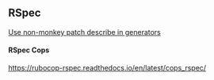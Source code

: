 ## RSpec

[Use non-monkey patch describe in generators](https://github.com/rspec/rspec-rails/commit/ca0d249858903949052e06884e8e7f9d596cdc79)

#### RSpec Cops

https://rubocop-rspec.readthedocs.io/en/latest/cops_rspec/
